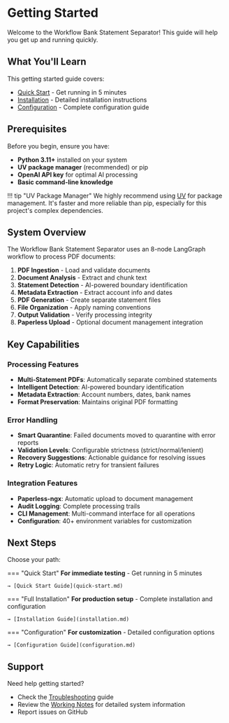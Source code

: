 # Getting Started

Welcome to the Workflow Bank Statement Separator! This guide will help you get up and running quickly.

## What You'll Learn

This getting started guide covers:

- [Quick Start](quick-start.md) - Get running in 5 minutes
- [Installation](installation.md) - Detailed installation instructions
- [Configuration](configuration.md) - Complete configuration guide

## Prerequisites

Before you begin, ensure you have:

- **Python 3.11+** installed on your system
- **UV package manager** (recommended) or pip
- **OpenAI API key** for optimal AI processing
- **Basic command-line knowledge**

!!! tip "UV Package Manager"
We highly recommend using [UV](https://docs.astral.sh/uv/) for package management. It's faster and more reliable than pip, especially for this project's complex dependencies.

## System Overview

The Workflow Bank Statement Separator uses an 8-node LangGraph workflow to process PDF documents:

1. **PDF Ingestion** - Load and validate documents
2. **Document Analysis** - Extract and chunk text
3. **Statement Detection** - AI-powered boundary identification
4. **Metadata Extraction** - Extract account info and dates
5. **PDF Generation** - Create separate statement files
6. **File Organization** - Apply naming conventions
7. **Output Validation** - Verify processing integrity
8. **Paperless Upload** - Optional document management integration

## Key Capabilities

### Processing Features

- **Multi-Statement PDFs**: Automatically separate combined statements
- **Intelligent Detection**: AI-powered boundary identification
- **Metadata Extraction**: Account numbers, dates, bank names
- **Format Preservation**: Maintains original PDF formatting

### Error Handling

- **Smart Quarantine**: Failed documents moved to quarantine with error reports
- **Validation Levels**: Configurable strictness (strict/normal/lenient)
- **Recovery Suggestions**: Actionable guidance for resolving issues
- **Retry Logic**: Automatic retry for transient failures

### Integration Features

- **Paperless-ngx**: Automatic upload to document management
- **Audit Logging**: Complete processing trails
- **CLI Management**: Multi-command interface for all operations
- **Configuration**: 40+ environment variables for customization

## Next Steps

Choose your path:

=== "Quick Start"
**For immediate testing** - Get running in 5 minutes

    → [Quick Start Guide](quick-start.md)

=== "Full Installation"
**For production setup** - Complete installation and configuration

    → [Installation Guide](installation.md)

=== "Configuration"
**For customization** - Detailed configuration options

    → [Configuration Guide](configuration.md)

## Support

Need help getting started?

- Check the [Troubleshooting](../reference/troubleshooting.md) guide
- Review the [Working Notes](../reference/working-notes.md) for detailed system information
- Report issues on GitHub
